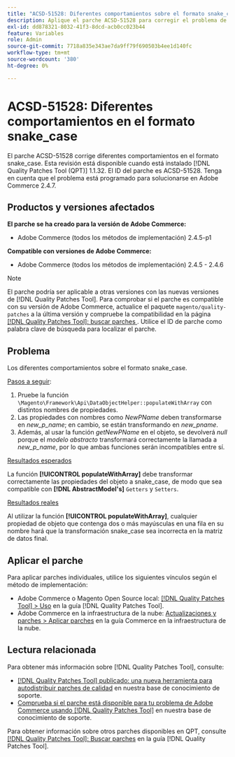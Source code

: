 ```yaml
---
title: "ACSD-51528: Diferentes comportamientos sobre el formato snake_case"
description: Aplique el parche ACSD-51528 para corregir el problema de Adobe Commerce donde haya diferentes comportamientos en el formato snake_case.
exl-id: dd878321-8032-41f3-8dcd-acb0cc023b44
feature: Variables
role: Admin
source-git-commit: 7718a835e343ae7da9ff79f690503b4ee1d140fc
workflow-type: tm+mt
source-wordcount: '380'
ht-degree: 0%

---
```


# ACSD-51528: Diferentes comportamientos en el formato snake_case

El parche ACSD-51528 corrige diferentes comportamientos en el formato snake_case. Esta revisión está disponible cuando está instalado [!DNL Quality Patches Tool (QPT)] 1.1.32. El ID del parche es ACSD-51528. Tenga en cuenta que el problema está programado para solucionarse en Adobe Commerce 2.4.7.

## Productos y versiones afectados

**El parche se ha creado para la versión de Adobe Commerce:**

* Adobe Commerce (todos los métodos de implementación) 2.4.5-p1

**Compatible con versiones de Adobe Commerce:**

* Adobe Commerce (todos los métodos de implementación) 2.4.5 - 2.4.6

>[!NOTE]
>
>El parche podría ser aplicable a otras versiones con las nuevas versiones de [!DNL Quality Patches Tool]. Para comprobar si el parche es compatible con su versión de Adobe Commerce, actualice el paquete `magento/quality-patches` a la última versión y compruebe la compatibilidad en la página [[!DNL Quality Patches Tool]: buscar parches ](https://experienceleague.adobe.com/tools/commerce-quality-patches/index.html?lang=es). Utilice el ID de parche como palabra clave de búsqueda para localizar el parche.

## Problema

Los diferentes comportamientos sobre el formato snake_case.

<u>Pasos a seguir</u>:

1. Pruebe la función `\Magento\Framework\Api\DataObjectHelper::populateWithArray` con distintos nombres de propiedades.
1. Las propiedades con nombres como *NewPName* deben transformarse en *new_p_name*; en cambio, se están transformando en *new_pname*.
1. Además, al usar la función *getNewPName* en el objeto, se devolverá *null* porque el *modelo abstracto* transformará correctamente la llamada a *new_p_name*, por lo que ambas funciones serán incompatibles entre sí.

<u>Resultados esperados</u>

La función **[!UICONTROL populateWithArray]** debe transformar correctamente las propiedades del objeto a snake_case, de modo que sea compatible con **[!DNL AbstractModel's]** `Getters` y `Setters`.

<u>Resultados reales</u>

Al utilizar la función **[!UICONTROL populateWithArray]**, cualquier propiedad de objeto que contenga dos o más mayúsculas en una fila en su nombre hará que la transformación snake_case sea incorrecta en la matriz de datos final.

## Aplicar el parche

Para aplicar parches individuales, utilice los siguientes vínculos según el método de implementación:

* Adobe Commerce o Magento Open Source local: [[!DNL Quality Patches Tool] > Uso](https://experienceleague.adobe.com/docs/commerce-operations/tools/quality-patches-tool/usage.html?lang=es) en la guía [!DNL Quality Patches Tool].
* Adobe Commerce en la infraestructura de la nube: [Actualizaciones y parches > Aplicar parches](https://experienceleague.adobe.com/docs/commerce-cloud-service/user-guide/develop/upgrade/apply-patches.html?lang=es) en la guía Commerce en la infraestructura de la nube.

## Lectura relacionada

Para obtener más información sobre [!DNL Quality Patches Tool], consulte:

* [[!DNL Quality Patches Tool] publicado: una nueva herramienta para autodistribuir parches de calidad](/help/announcements/adobe-commerce-announcements/magento-quality-patches-released-new-tool-to-self-serve-quality-patches.md) en nuestra base de conocimiento de soporte.
* [Comprueba si el parche está disponible para tu problema de Adobe Commerce usando [!DNL Quality Patches Tool]](/help/support-tools/patches-available-in-qpt-tool/check-patch-for-magento-issue-with-magento-quality-patches.md) en nuestra base de conocimiento de soporte.

Para obtener información sobre otros parches disponibles en QPT, consulte [[!DNL Quality Patches Tool]: Buscar parches](https://experienceleague.adobe.com/tools/commerce-quality-patches/index.html?lang=es) en la guía [!DNL Quality Patches Tool].
